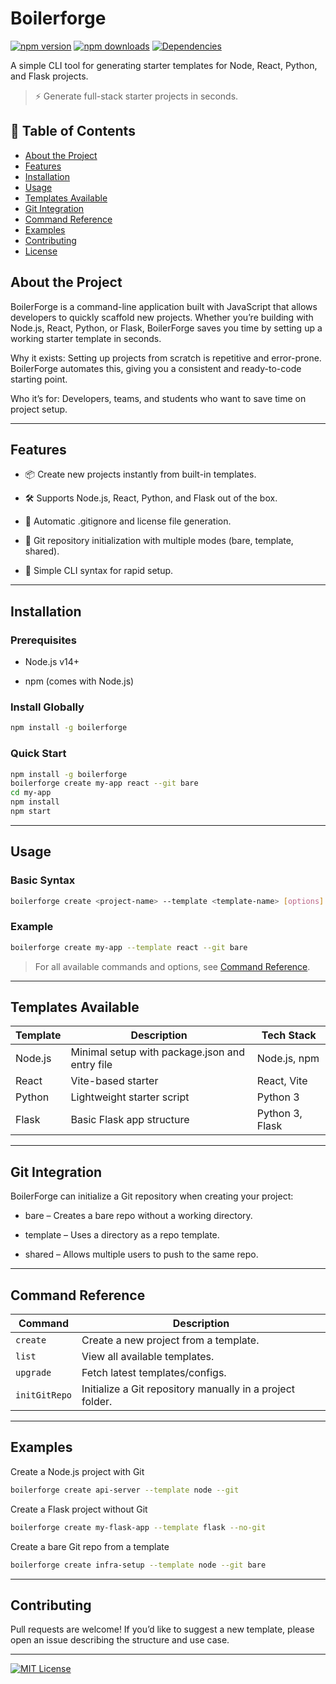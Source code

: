 # Boilerforge
[![npm version](https://img.shields.io/npm/v/boilerforge)](https://www.npmjs.com/package/boilerforge)
[![npm downloads](https://img.shields.io/npm/dt/boilerforge)](https://www.npmjs.com/package/boilerforge)
[![Dependencies](https://img.shields.io/librariesio/release/npm/boilerforge)](https://www.npmjs.com/package/boilerforge)

A simple CLI tool for generating starter templates for Node, React, Python, and Flask projects.
> ⚡ Generate full-stack starter projects in seconds.

## 📖 Table of Contents

- [About the Project](#about-the-project)
- [Features](#features)
- [Installation](#installation)
- [Usage](#usage)
- [Templates Available](#templates-available)
- [Git Integration](#git-integration)
- [Command Reference](#command-reference)
- [Examples](#examples)
- [Contributing](#contributing)
- [License](#license)


## About the Project

BoilerForge is a command-line application built with JavaScript that allows developers to quickly scaffold new projects. Whether you’re building with Node.js, React, Python, or Flask, BoilerForge saves you time by setting up a working starter template in seconds.

Why it exists: Setting up projects from scratch is repetitive and error-prone. BoilerForge automates this, giving you a consistent and ready-to-code starting point.

Who it’s for: Developers, teams, and students who want to save time on project setup.

---

## Features

- 📦 Create new projects instantly from built-in templates.

- 🛠 Supports Node.js, React, Python, and Flask out of the box.

- 🔄 Automatic .gitignore and license file generation.

- 🧩 Git repository initialization with multiple modes (bare, template, shared).

- 🚀 Simple CLI syntax for rapid setup.

---

## Installation

### Prerequisites

- Node.js v14+

- npm (comes with Node.js)

### Install Globally

```bash
npm install -g boilerforge
```

### Quick Start

```bash
npm install -g boilerforge
boilerforge create my-app react --git bare
cd my-app
npm install
npm start
```

---

## Usage

### Basic Syntax

```bash
boilerforge create <project-name> --template <template-name> [options]
```

### Example

```bash
boilerforge create my-app --template react --git bare
```

> For all available commands and options, see [Command Reference](#command-reference).

---

## Templates Available

| Template | Description                                    | Tech Stack      |
| -------- | ---------------------------------------------- | --------------- |
| Node.js  | Minimal setup with package.json and entry file | Node.js, npm    |
| React    | Vite-based starter                             | React, Vite     |
| Python   | Lightweight starter script                     | Python 3        |
| Flask    | Basic Flask app structure                      | Python 3, Flask |

---

## Git Integration

BoilerForge can initialize a Git repository when creating your project:

- bare – Creates a bare repo without a working directory.

- template – Uses a directory as a repo template.

- shared – Allows multiple users to push to the same repo.

---

## Command Reference

| Command       | Description                                               |
| ------------- | --------------------------------------------------------- |
| `create`      | Create a new project from a template.                     |
| `list`        | View all available templates.                             |
| `upgrade`     | Fetch latest templates/configs.                           |
| `initGitRepo` | Initialize a Git repository manually in a project folder. |

---

## Examples

Create a Node.js project with Git
```bash
boilerforge create api-server --template node --git
```

Create a Flask project without Git
```bash
boilerforge create my-flask-app --template flask --no-git
```

Create a bare Git repo from a template
```bash
boilerforge create infra-setup --template node --git bare
```

---

## Contributing

Pull requests are welcome! If you’d like to suggest a new template, please open an issue describing the structure and use case.

---

[![MIT License](https://img.shields.io/badge/license-MIT-blue.svg)](LICENSE)